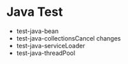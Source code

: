 # Java Test

- test-java-bean
- test-java-collectionsCancel changes
- test-java-serviceLoader
- test-java-threadPool
